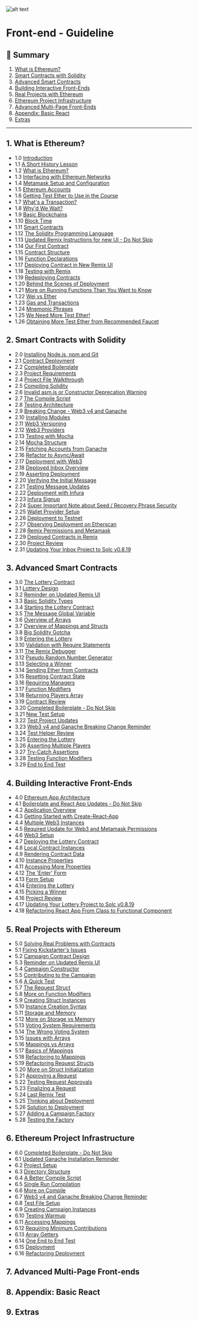 ![alt text](image.png)

# Front-end - Guideline

## 📖 Summary

1. [What is Ethereum?](#1-what-is-ethereum)
2. [Smart Contracts with Solidity](#2-smart-contracts-with-solidity)
3. [Advanced Smart Contracts](#3-advanced-smart-contracts)
4. [Building Interactive Front-Ends](#4-building-interactive-front-ends)
5. [Real Projects with Ethereum](#5-real-projects-with-ethereum)
6. [Ethereum Project Infrastructure](#6-ethereum-project-infrastructure)
7. [Advanced Multi-Page Front-Ends](#7-advanced-multi-page-front-ends)
8. [Appendix: Basic React](#8-appendix-basic-react)
9. [Extras](#9-extras)

---

## 1. What is Ethereum?

- 1.0 [Introduction](#10-introduction)
- 1.1 [A Short History Lesson](#11-a-short-history-lesson)
- 1.2 [What is Ethereum?](#12-what-is-ethereum)
- 1.3 [Interfacing with Ethereum Networks](#13-interfacing-with-ethereum-networks)
- 1.4 [Metamask Setup and Configuration](#14-metamask-setup-and-configuration)
- 1.5 [Ethereum Accounts](#15-ethereum-accounts)
- 1.6 [Getting Test Ether to Use in the Course](#16-getting-test-ether-to-use-in-the-course)
- 1.7 [What's a Transaction?](#17-whats-a-transaction)
- 1.8 [Why'd We Wait?](#18-whyd-we-wait)
- 1.9 [Basic Blockchains](#19-basic-blockchains)
- 1.10 [Block Time](#110-block-time)
- 1.11 [Smart Contracts](#111-smart-contracts)
- 1.12 [The Solidity Programming Language](#112-the-solidity-programming-language)
- 1.13 [Updated Remix Instructions for new UI - Do Not Skip](#113-updated-remix-instructions-for-new-ui-do-not-skip)
- 1.14 [Our First Contract](#114-our-first-contract)
- 1.15 [Contract Structure](#115-contract-structure)
- 1.16 [Function Declarations](#116-function-declarations)
- 1.17 [Deploying Contract in New Remix UI](#117-deploying-contract-in-new-remix-ui)
- 1.18 [Testing with Remix](#118-testing-with-remix)
- 1.19 [Redeploying Contracts](#119-redeploying-contracts)
- 1.20 [Behind the Scenes of Deployment](#120-behind-the-scenes-of-deployment)
- 1.21 [More on Running Functions Than You Want to Know](#121-more-on-running-functions-than-you-want-to-know)
- 1.22 [Wei vs Ether](#122-wei-vs-ether)
- 1.23 [Gas and Transactions](#123-gas-and-transactions)
- 1.24 [Mnemonic Phrases](#124-mnemonic-phrases)
- 1.25 [We Need More Test Ether!](#125-we-need-more-test-ether)
- 1.26 [Obtaining More Test Ether from Recommended Faucet](#126-obtaining-more-test-ether-from-recommended-faucet)

## 2. Smart Contracts with Solidity

- 2.0 [Installing Node.js, npm and Git](#20-installing-nodejs-npm-and-git)
- 2.1 [Contract Deployment](#21-contract-deployment)
- 2.2 [Completed Boilerplate](#22-completed-boilerplate)
- 2.3 [Project Requirements](#23-project-requirements)
- 2.4 [Project File Walkthrough](#24-project-file-walkthrough)
- 2.5 [Compiling Solidity](#25-compiling-solidity)
- 2.6 [Invalid asm.js or Constructor Deprecation Warning](#26-invalid-asmjs-or-constructor-deprecation-warning)
- 2.7 [The Compile Script](#27-the-compile-script)
- 2.8 [Testing Architecture](#28-testing-architecture)
- 2.9 [Breaking Change - Web3 v4 and Ganache](#29-breaking-change-web3-v4-and-ganache)
- 2.10 [Installing Modules](#210-installing-modules)
- 2.11 [Web3 Versioning](#211-web3-versioning)
- 2.12 [Web3 Providers](#212-web3-providers)
- 2.13 [Testing with Mocha](#213-testing-with-mocha)
- 2.14 [Mocha Structure](#214-mocha-structure)
- 2.15 [Fetching Accounts from Ganache](#215-fetching-accounts-from-ganache)
- 2.16 [Refactor to Async/Await](#216-refactor-to-async-await)
- 2.17 [Deployment with Web3](#217-deployment-with-web3)
- 2.18 [Deployed Inbox Overview](#218-deployed-inbox-overview)
- 2.19 [Asserting Deployment](#219-asserting-deployment)
- 2.20 [Verifying the Initial Message](#220-verifying-the-initial-message)
- 2.21 [Testing Message Updates](#221-testing-message-updates)
- 2.22 [Deployment with Infura](#222-deployment-with-infura)
- 2.23 [Infura Signup](#223-infura-signup)
- 2.24 [Super Important Note about Seed / Recovery Phrase Security](#224-super-important-note-about-seed-recovery-phrase-security)
- 2.25 [Wallet Provider Setup](#225-wallet-provider-setup)
- 2.26 [Deployment to Testnet](#226-deployment-to-testnet)
- 2.27 [Observing Deployment on Etherscan](#227-observing-deployment-on-etherscan)
- 2.28 [Remix Permissions and Metamask](#228-remix-permissions-and-metamask)
- 2.29 [Deployed Contracts in Remix](#229-deployed-contracts-in-remix)
- 2.30 [Project Review](#230-project-review)
- 2.31 [Updating Your Inbox Project to Solc v0.8.19](#231-updating-your-inbox-project-to-solc-v0819)


## 3. Advanced Smart Contracts

- 3.0 [The Lottery Contract](#30-the-lottery-contract)
- 3.1 [Lottery Design](#31-lottery-design)
- 3.2 [Reminder on Updated Remix UI](#32-reminder-on-updated-remix-ui)
- 3.3 [Basic Solidity Types](#33-basic-solidity-types)
- 3.4 [Starting the Lottery Contract](#34-starting-the-lottery-contract)
- 3.5 [The Message Global Variable](#35-the-message-global-variable)
- 3.6 [Overview of Arrays](#36-overview-of-arrays)
- 3.7 [Overview of Mappings and Structs](#37-overview-of-mappings-and-structs)
- 3.8 [Big Solidity Gotcha](#38-big-solidity-gotcha)
- 3.9 [Entering the Lottery](#39-entering-the-lottery)
- 3.10 [Validation with Require Statements](#310-validation-with-require-statements)
- 3.11 [The Remix Debugger](#311-the-remix-debugger)
- 3.12 [Pseudo Random Number Generator](#312-pseudo-random-number-generator)
- 3.13 [Selecting a Winner](#313-selecting-a-winner)
- 3.14 [Sending Ether from Contracts](#314-sending-ether-from-contracts)
- 3.15 [Resetting Contract State](#315-resetting-contract-state)
- 3.16 [Requiring Managers](#316-requiring-managers)
- 3.17 [Function Modifiers](#317-function-modifiers)
- 3.18 [Returning Players Array](#318-returning-players-array)
- 3.19 [Contract Review](#319-contract-review)
- 3.20 [Completed Boilerplate - Do Not Skip](#320-completed-boilerplate-do-not-skip)
- 3.21 [New Test Setup](#321-new-test-setup)
- 3.22 [Test Project Updates](#322-test-project-updates)
- 3.23 [Web3 v4 and Ganache Breaking Change Reminder](#323-web3-v4-and-ganache-breaking-change-reminder)
- 3.24 [Test Helper Review](#324-test-helper-review)
- 3.25 [Entering the Lottery](#325-entering-the-lottery)
- 3.26 [Asserting Multiple Players](#326-asserting-multiple-players)
- 3.27 [Try-Catch Assertions](#327-try-catch-assertions)
- 3.28 [Testing Function Modifiers](#328-testing-function-modifiers)
- 3.29 [End to End Test](#329-end-to-end-test)


## 4. Building Interactive Front-Ends

- 4.0 [Ethereum App Architecture](#40-ethereum-app-architecture)
- 4.1 [Boilerplate and React App Updates - Do Not Skip](#41-boilerplate-and-react-app-updates-do-not-skip)
- 4.2 [Application Overview](#42-application-overview)
- 4.3 [Getting Started with Create-React-App](#43-getting-started-with-create-react-app)
- 4.4 [Multiple Web3 Instances](#44-multiple-web3-instances)
- 4.5 [Required Update for Web3 and Metamask Permissions](#45-required-update-for-web3-and-metamask-permissions)
- 4.6 [Web3 Setup](#46-web3-setup)
- 4.7 [Deploying the Lottery Contract](#47-deploying-the-lottery-contract)
- 4.8 [Local Contract Instances](#48-local-contract-instances)
- 4.9 [Rendering Contract Data](#49-rendering-contract-data)
- 4.10 [Instance Properties](#410-instance-properties)
- 4.11 [Accessing More Properties](#411-accessing-more-properties)
- 4.12 [The 'Enter' Form](#412-the-enter-form)
- 4.13 [Form Setup](#413-form-setup)
- 4.14 [Entering the Lottery](#414-entering-the-lottery)
- 4.15 [Picking a Winner](#415-picking-a-winner)
- 4.16 [Project Review](#416-project-review)
- 4.17 [Updating Your Lottery Project to Solc v0.8.19](#417-updating-your-lottery-project-to-solc-v0819)
- 4.18 [Refactoring React App From Class to Functional Component](#418-refactoring-react-app-from-class-to-functional-component)


## 5. Real Projects with Ethereum

- 5.0 [Solving Real Problems with Contracts](#50-solving-real-problems-with-contracts)
- 5.1 [Fixing Kickstarter's Issues](#51-fixing-kickstarters-issues)
- 5.2 [Campaign Contract Design](#52-campaign-contract-design)
- 5.3 [Reminder on Updated Remix UI](#53-reminder-on-updated-remix-ui)
- 5.4 [Campaign Constructor](#54-campaign-constructor)
- 5.5 [Contributing to the Campaign](#55-contributing-to-the-campaign)
- 5.6 [A Quick Test](#56-a-quick-test)
- 5.7 [The Request Struct](#57-the-request-struct)
- 5.8 [More on Function Modifiers](#58-more-on-function-modifiers)
- 5.9 [Creating Struct Instances](#59-creating-struct-instances)
- 5.10 [Instance Creation Syntax](#510-instance-creation-syntax)
- 5.11 [Storage and Memory](#511-storage-and-memory)
- 5.12 [More on Storage vs Memory](#512-more-on-storage-vs-memory)
- 5.13 [Voting System Requirements](#513-voting-system-requirements)
- 5.14 [The Wrong Voting System](#514-the-wrong-voting-system)
- 5.15 [Issues with Arrays](#515-issues-with-arrays)
- 5.16 [Mappings vs Arrays](#516-mappings-vs-arrays)
- 5.17 [Basics of Mappings](#517-basics-of-mappings)
- 5.18 [Refactoring to Mappings](#518-refactoring-to-mappings)
- 5.19 [Refactoring Request Structs](#519-refactoring-request-structs)
- 5.20 [More on Struct Initialization](#520-more-on-struct-initialization)
- 5.21 [Approving a Request](#521-approving-a-request)
- 5.22 [Testing Request Approvals](#522-testing-request-approvals)
- 5.23 [Finalizing a Request](#523-finalizing-a-request)
- 5.24 [Last Remix Test](#524-last-remix-test)
- 5.25 [Thinking about Deployment](#525-thinking-about-deployment)
- 5.26 [Solution to Deployment](#526-solution-to-deployment)
- 5.27 [Adding a Campaign Factory](#527-adding-a-campaign-factory)
- 5.28 [Testing the Factory](#528-testing-the-factory)

## 6. Ethereum Project Infrastructure

- 6.0 [Completed Boilerplate - Do Not Skip](#60-completed-boilerplate-do-not-skip)
- 6.1 [Updated Ganache Installation Reminder](#61-updated-ganache-installation-reminder)
- 6.2 [Project Setup](#62-project-setup)
- 6.3 [Directory Structure](#63-directory-structure)
- 6.4 [A Better Compile Script](#64-a-better-compile-script)
- 6.5 [Single Run Compilation](#65-single-run-compilation)
- 6.6 [More on Compile](#66-more-on-compile)
- 6.7 [Web3 v4 and Ganache Breaking Change Reminder](#67-web3-v4-and-ganache-breaking-change-reminder)
- 6.8 [Test File Setup](#68-test-file-setup)
- 6.9 [Creating Campaign Instances](#69-creating-campaign-instances)
- 6.10 [Testing Warmup](#610-testing-warmup)
- 6.11 [Accessing Mappings](#611-accessing-mappings)
- 6.12 [Requiring Minimum Contributions](#612-requiring-minimum-contributions)
- 6.13 [Array Getters](#613-array-getters)
- 6.14 [One End to End Test](#614-one-end-to-end-test)
- 6.15 [Deployment](#615-deployment)
- 6.16 [Refactoring Deployment](#616-refactoring-deployment)



## 7. Advanced Multi-Page Front-ends

## 8. Appendix: Basic React

## 9. Extras
